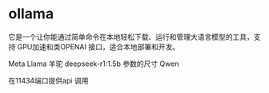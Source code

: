 # ollama

它是一个让你能通过简单命令在本地轻松下载、运行和管理大语言模型的工具，支持
GPU加速和类OPENAI 接口，适合本地部署和开发。

Meta Llama 羊驼 
deepseek-r1:1.5b 参数的尺寸 
Qwen 

在11434端口提供api 调用
